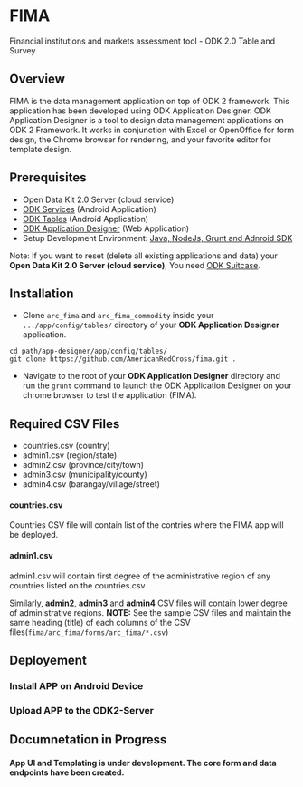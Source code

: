 # FIMA
Financial institutions and markets assessment tool - ODK 2.0 Table and Survey

## Overview 
FIMA is the data management application on top of ODK 2 framework. This application has been developed using ODK Application Designer. ODK Application Designer is a tool to design data management applications on ODK 2 Framework. It works in conjunction with Excel or OpenOffice for form design, the Chrome browser for rendering, and your favorite editor for template design.

## Prerequisites
- Open Data Kit 2.0 Server (cloud service)
- [ODK Services](https://docs.opendatakit.org/odk2/services-intro/) (Android Application)
- [ODK Tables](https://docs.opendatakit.org/odk2/tables-intro/) (Android Application)
- [ODK Application Designer](https://docs.opendatakit.org/odk2/tables-intro/) (Web Application)
- Setup Development Environment: [Java, NodeJs, Grunt and Adnroid SDK](https://docs.opendatakit.org/odk2/app-designer-setup/) 

Note: If you want to reset (delete all existing applications and data) your **Open Data Kit 2.0 Server (cloud service)**, You need [ODK Suitcase](https://docs.opendatakit.org/odk2/suitcase-install/).


## Installation
- Clone `arc_fima` and `arc_fima_commodity` inside your `.../app/config/tables/` directory of your **ODK Application Designer** application.
```
cd path/app-designer/app/config/tables/
git clone https://github.com/AmericanRedCross/fima.git .
```
- Navigate to the root of your **ODK Application Designer** directory and run the `grunt` command to launch the ODK Application Designer on your chrome browser to test the application (FIMA).

## Required CSV Files
- countries.csv (country)
- admin1.csv (region/state)
- admin2.csv (province/city/town)
- admin3.csv (municipality/county)
- admin4.csv (barangay/village/street)

#### countries.csv
Countries CSV file will contain list of the contries where the FIMA app will be deployed.

#### admin1.csv
admin1.csv will contain first degree of the administrative region of any countries listed on the countries.csv

Similarly, **admin2**, **admin3** and **admin4** CSV files will contain lower degree of administrative regions. 
**NOTE:** See the sample CSV files and maintain the same heading (title) of each columns of the CSV files(`fima/arc_fima/forms/arc_fima/*.csv`)

## Deployement

### Install APP on Android Device

### Upload APP to the ODK2-Server



## Documnetation in Progress

#### App UI and Templating is under development. The core form and data endpoints have been created.

